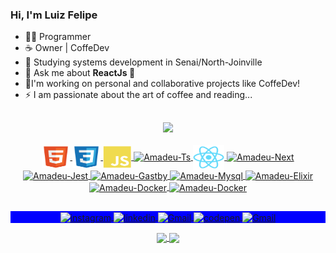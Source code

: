 ### Hi, I'm Luiz Felipe
- 👨‍💻 Programmer
- ☕  Owner | CoffeDev
- 🌱 Studying systems development in Senai/North-Joinville
- 💬  Ask me about **ReactJs 🧠**
- 📡I'm working on personal and collaborative projects like CoffeDev!
- ⚡ I am passionate about the art of coffee and reading...


##
<div align ="center">
  <a href="https://github.com/Amad3eu">
  <img height="160em" src="https://github-readme-stats.vercel.app/api?username=Amad3eu&show_icons=true&theme=react&include_all_commits=true&count_private=true"/>
    </div>


  
  <div align="center" style="display: inline_block"><br>
     <img align="center" alt="Amadeu-HTML" height="35" width="45" src="https://raw.githubusercontent.com/devicons/devicon/master/icons/html5/html5-original.svg">
  <img align="center" alt="Amadeu-CSS" height="35" width="45" src="https://raw.githubusercontent.com/devicons/devicon/master/icons/css3/css3-original.svg">
     <img align="center" alt="Amadeu-Js" height="35" width="45" src="https://raw.githubusercontent.com/devicons/devicon/master/icons/javascript/javascript-plain.svg">
    <img align="center" alt=Amadeu-Ts height="35" width="45" src="https://cdn.jsdelivr.net/gh/devicons/devicon/icons/typescript/typescript-original.svg" />
      <img align="center" alt="Amadeu-React" height="40" width="50" src="https://raw.githubusercontent.com/devicons/devicon/master/icons/react/react-original.svg">
          <img align="center" alt="Amadeu-Next" height="35" width="45" src="https://cdn.jsdelivr.net/gh/devicons/devicon/icons/nextjs/nextjs-original.svg">
         <img align="center" alt=Amadeu-Jest height="35" width="45" src="https://cdn.jsdelivr.net/gh/devicons/devicon/icons/jest/jest-plain.svg" />
    <img align="center" alt=Amadeu-Gastby height="35" width="45" src="https://cdn.jsdelivr.net/gh/devicons/devicon/icons/gatsby/gatsby-original.svg" />
 <img align="center" alt="Amadeu-Mysql" height="35" width="45" src="https://cdn.jsdelivr.net/gh/devicons/devicon/icons/mysql/mysql-plain.svg">
    <img align="center" alt=Amadeu-Elixir height="35" width="45" src="https://cdn.jsdelivr.net/gh/devicons/devicon/icons/elixir/elixir-original.svg" />
    <img align="center" alt=Amadeu-Docker height="35" width="45" src="https://cdn.jsdelivr.net/gh/devicons/devicon/icons/docker/docker-plain.svg" />
    <img align="center" alt=Amadeu-Docker height="35" width="45" src="https://cdn.jsdelivr.net/gh/devicons/devicon/icons/graphql/graphql-plain.svg" />

  
</div>
  
##  
  <div align="center"
<p align="center" style="background:blue">
  <a href="https://instagram.com/luiiz_amadeeu" target="_blank">
 <img align="center" src="https://img.shields.io/badge/-luiiz_amadeeu-05122A?style=flat&logo=instagram" alt="instagram"/>
</a>
<a href="https://www.linkedin.com/in/luiz-felipe-warmling-amadeu-752692211/" target="_blank">
  <img align="center" src="https://img.shields.io/badge/-Luiz%20Felipe%20Warmling-05122A?style=flat&logo=linkedin" alt="linkedin"/>
</a>
<a href="luizfelipewarmling@gmail.com" target="_blank">
 <img align="center" src="https://img.shields.io/badge/-Luiz%20Felipe%20Warmling-05122A?style=flat&logo=gmail" alt="Gmail"/>
</a>
  <a href="https://codepen.io/Amad3eu" target="_blank">
  <img align="center" src="https://img.shields.io/badge/-Amad3eu-05122A?style=flat&logo=codepen" alt="codepen"/>
</a>
  <a href="https://medium.com/@luizfelipewarmling" target="_blank">
 <img align="center" src="https://img.shields.io/badge/-Luiz%20Felipe%20Warmling-05122A?style=flat&logo=medium" alt="Gmail"/>
</a>
</p>
</div>
    <div align="center">
  <a href="https://github.com/Amad3eu/JsLesson">
  <img align="center" src="https://github-readme-stats.vercel.app/api/pin/?username=Amad3eu&repo=JsLesson&title_color=fff&icon_color=f9f9f9&text_color=9f9f9f&bg_color=151515" />
</a>
<a href="https://github.com/Amad3eu/GoodFood">
  <img align="center" src="https://github-readme-stats.vercel.app/api/pin/?username=Amad3eu&repo=GoodFood&title_color=fff&icon_color=f9f9f9&text_color=9f9f9f&bg_color=151515" />
</a>
  </div>


